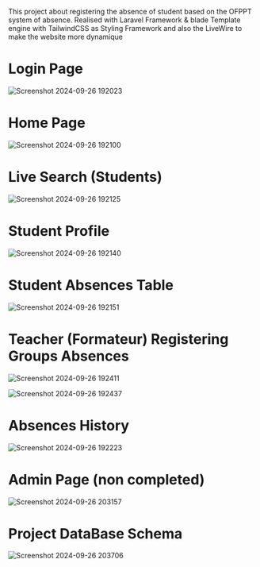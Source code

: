 This project about registering the absence of student based on the OFPPT system of absence.
Realised with Laravel Framework & blade Template engine with TailwindCSS as Styling Framework and also the LiveWire to make the website more dynamique
# Login Page
![Screenshot 2024-09-26 192023](https://github.com/user-attachments/assets/fd46ab73-8a7b-44bc-b426-755dcd414196)


# Home Page
![Screenshot 2024-09-26 192100](https://github.com/user-attachments/assets/b47a91a8-2dcc-411d-8c09-76ada7608db7)


# Live Search (Students)
![Screenshot 2024-09-26 192125](https://github.com/user-attachments/assets/2fd548a7-a170-42ca-b4d3-75912344a3e6)


# Student Profile
![Screenshot 2024-09-26 192140](https://github.com/user-attachments/assets/07b5bb85-6aa7-4c97-9252-afd4dc1099ea)


# Student Absences Table
![Screenshot 2024-09-26 192151](https://github.com/user-attachments/assets/15446fe0-d352-4b8f-8958-6c58b943d0bf)


# Teacher (Formateur) Registering Groups Absences
![Screenshot 2024-09-26 192411](https://github.com/user-attachments/assets/2ba5d2b6-fc9d-41e7-8b25-4f220f2cdc1a)

![Screenshot 2024-09-26 192437](https://github.com/user-attachments/assets/234fa43e-0d22-458d-8902-004b1ae9465c)


# Absences History
![Screenshot 2024-09-26 192223](https://github.com/user-attachments/assets/0ad32a28-bfe8-40ff-b1fb-a4334825c240)


# Admin Page (non completed)
![Screenshot 2024-09-26 203157](https://github.com/user-attachments/assets/966c0db7-6f39-4094-ae6a-a453018f2b8b)

# Project DataBase Schema
![Screenshot 2024-09-26 203706](https://github.com/user-attachments/assets/d1fe455e-49d6-4239-975b-71b08dedcf10)
